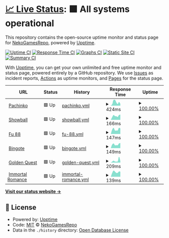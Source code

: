 # [📈 Live Status](https://NekoGamesRepo.github.io/status): <!--live status--> **🟩 All systems operational**

This repository contains the open-source uptime monitor and status page for [NekoGamesRepo](https://NekoGamesRepo.github.io/status), powered by [Upptime](https://github.com/upptime/upptime).

[![Uptime CI](https://github.com/NekoGamesRepo/status/workflows/Uptime%20CI/badge.svg)](https://github.com/NekoGamesRepo/status/actions?query=workflow%3A%22Uptime+CI%22)
[![Response Time CI](https://github.com/NekoGamesRepo/status/workflows/Response%20Time%20CI/badge.svg)](https://github.com/NekoGamesRepo/status/actions?query=workflow%3A%22Response+Time+CI%22)
[![Graphs CI](https://github.com/NekoGamesRepo/status/workflows/Graphs%20CI/badge.svg)](https://github.com/NekoGamesRepo/status/actions?query=workflow%3A%22Graphs+CI%22)
[![Static Site CI](https://github.com/NekoGamesRepo/status/workflows/Static%20Site%20CI/badge.svg)](https://github.com/NekoGamesRepo/status/actions?query=workflow%3A%22Static+Site+CI%22)
[![Summary CI](https://github.com/NekoGamesRepo/status/workflows/Summary%20CI/badge.svg)](https://github.com/NekoGamesRepo/status/actions?query=workflow%3A%22Summary+CI%22)

With [Upptime](https://upptime.js.org), you can get your own unlimited and free uptime monitor and status page, powered entirely by a GitHub repository. We use [Issues](https://github.com/NekoGamesRepo/status/issues) as incident reports, [Actions](https://github.com/NekoGamesRepo/status/actions) as uptime monitors, and [Pages](https://NekoGamesRepo.github.io/status) for the status page.

<!--start: status pages-->
<!-- This summary is generated by Upptime (https://github.com/upptime/upptime) -->
<!-- Do not edit this manually, your changes will be overwritten -->
<!-- prettier-ignore -->
| URL | Status | History | Response Time | Uptime |
| --- | ------ | ------- | ------------- | ------ |
| <img alt="" src="https://marketing.neko.games/img/Pachinko_Animation600x350.gif" height="13"> [Pachinko](https://redirector32.valueactive.eu/Casino/Default.aspx?applicationid=4023&sext1=demo&sext2=demo&serverid=22619&gameid=Pachinko&ul=en&variant=UAT-demo) | 🟩 Up | [pachinko.yml](https://github.com/NekoGamesRepo/status/commits/HEAD/history/pachinko.yml) | <details><summary><img alt="Response time graph" src="./graphs/pachinko/response-time-week.png" height="20"> 424ms</summary><br><a href="https://NekoGamesRepo.github.io/status/history/pachinko"><img alt="Response time 478" src="https://img.shields.io/endpoint?url=https%3A%2F%2Fraw.githubusercontent.com%2FNekoGamesRepo%2Fstatus%2FHEAD%2Fapi%2Fpachinko%2Fresponse-time.json"></a><br><a href="https://NekoGamesRepo.github.io/status/history/pachinko"><img alt="24-hour response time 259" src="https://img.shields.io/endpoint?url=https%3A%2F%2Fraw.githubusercontent.com%2FNekoGamesRepo%2Fstatus%2FHEAD%2Fapi%2Fpachinko%2Fresponse-time-day.json"></a><br><a href="https://NekoGamesRepo.github.io/status/history/pachinko"><img alt="7-day response time 424" src="https://img.shields.io/endpoint?url=https%3A%2F%2Fraw.githubusercontent.com%2FNekoGamesRepo%2Fstatus%2FHEAD%2Fapi%2Fpachinko%2Fresponse-time-week.json"></a><br><a href="https://NekoGamesRepo.github.io/status/history/pachinko"><img alt="30-day response time 298" src="https://img.shields.io/endpoint?url=https%3A%2F%2Fraw.githubusercontent.com%2FNekoGamesRepo%2Fstatus%2FHEAD%2Fapi%2Fpachinko%2Fresponse-time-month.json"></a><br><a href="https://NekoGamesRepo.github.io/status/history/pachinko"><img alt="1-year response time 304" src="https://img.shields.io/endpoint?url=https%3A%2F%2Fraw.githubusercontent.com%2FNekoGamesRepo%2Fstatus%2FHEAD%2Fapi%2Fpachinko%2Fresponse-time-year.json"></a></details> | <details><summary><a href="https://NekoGamesRepo.github.io/status/history/pachinko">100.00%</a></summary><a href="https://NekoGamesRepo.github.io/status/history/pachinko"><img alt="All-time uptime 99.29%" src="https://img.shields.io/endpoint?url=https%3A%2F%2Fraw.githubusercontent.com%2FNekoGamesRepo%2Fstatus%2FHEAD%2Fapi%2Fpachinko%2Fuptime.json"></a><br><a href="https://NekoGamesRepo.github.io/status/history/pachinko"><img alt="24-hour uptime 100.00%" src="https://img.shields.io/endpoint?url=https%3A%2F%2Fraw.githubusercontent.com%2FNekoGamesRepo%2Fstatus%2FHEAD%2Fapi%2Fpachinko%2Fuptime-day.json"></a><br><a href="https://NekoGamesRepo.github.io/status/history/pachinko"><img alt="7-day uptime 100.00%" src="https://img.shields.io/endpoint?url=https%3A%2F%2Fraw.githubusercontent.com%2FNekoGamesRepo%2Fstatus%2FHEAD%2Fapi%2Fpachinko%2Fuptime-week.json"></a><br><a href="https://NekoGamesRepo.github.io/status/history/pachinko"><img alt="30-day uptime 100.00%" src="https://img.shields.io/endpoint?url=https%3A%2F%2Fraw.githubusercontent.com%2FNekoGamesRepo%2Fstatus%2FHEAD%2Fapi%2Fpachinko%2Fuptime-month.json"></a><br><a href="https://NekoGamesRepo.github.io/status/history/pachinko"><img alt="1-year uptime 99.94%" src="https://img.shields.io/endpoint?url=https%3A%2F%2Fraw.githubusercontent.com%2FNekoGamesRepo%2Fstatus%2FHEAD%2Fapi%2Fpachinko%2Fuptime-year.json"></a></details>
| <img alt="" src="https://marketing.neko.games/img/SuperShowball_Animation600x350.gif" height="13"> [Showball](https://redirector32.valueactive.eu/Casino/Default.aspx?applicationid=4023&sext1=demo&sext2=demo&serverid=22619&gameid=SuperShowball&ul=en&variant=UAT-demo) | 🟩 Up | [showball.yml](https://github.com/NekoGamesRepo/status/commits/HEAD/history/showball.yml) | <details><summary><img alt="Response time graph" src="./graphs/showball/response-time-week.png" height="20"> 166ms</summary><br><a href="https://NekoGamesRepo.github.io/status/history/showball"><img alt="Response time 241" src="https://img.shields.io/endpoint?url=https%3A%2F%2Fraw.githubusercontent.com%2FNekoGamesRepo%2Fstatus%2FHEAD%2Fapi%2Fshowball%2Fresponse-time.json"></a><br><a href="https://NekoGamesRepo.github.io/status/history/showball"><img alt="24-hour response time 189" src="https://img.shields.io/endpoint?url=https%3A%2F%2Fraw.githubusercontent.com%2FNekoGamesRepo%2Fstatus%2FHEAD%2Fapi%2Fshowball%2Fresponse-time-day.json"></a><br><a href="https://NekoGamesRepo.github.io/status/history/showball"><img alt="7-day response time 166" src="https://img.shields.io/endpoint?url=https%3A%2F%2Fraw.githubusercontent.com%2FNekoGamesRepo%2Fstatus%2FHEAD%2Fapi%2Fshowball%2Fresponse-time-week.json"></a><br><a href="https://NekoGamesRepo.github.io/status/history/showball"><img alt="30-day response time 233" src="https://img.shields.io/endpoint?url=https%3A%2F%2Fraw.githubusercontent.com%2FNekoGamesRepo%2Fstatus%2FHEAD%2Fapi%2Fshowball%2Fresponse-time-month.json"></a><br><a href="https://NekoGamesRepo.github.io/status/history/showball"><img alt="1-year response time 209" src="https://img.shields.io/endpoint?url=https%3A%2F%2Fraw.githubusercontent.com%2FNekoGamesRepo%2Fstatus%2FHEAD%2Fapi%2Fshowball%2Fresponse-time-year.json"></a></details> | <details><summary><a href="https://NekoGamesRepo.github.io/status/history/showball">100.00%</a></summary><a href="https://NekoGamesRepo.github.io/status/history/showball"><img alt="All-time uptime 99.30%" src="https://img.shields.io/endpoint?url=https%3A%2F%2Fraw.githubusercontent.com%2FNekoGamesRepo%2Fstatus%2FHEAD%2Fapi%2Fshowball%2Fuptime.json"></a><br><a href="https://NekoGamesRepo.github.io/status/history/showball"><img alt="24-hour uptime 100.00%" src="https://img.shields.io/endpoint?url=https%3A%2F%2Fraw.githubusercontent.com%2FNekoGamesRepo%2Fstatus%2FHEAD%2Fapi%2Fshowball%2Fuptime-day.json"></a><br><a href="https://NekoGamesRepo.github.io/status/history/showball"><img alt="7-day uptime 100.00%" src="https://img.shields.io/endpoint?url=https%3A%2F%2Fraw.githubusercontent.com%2FNekoGamesRepo%2Fstatus%2FHEAD%2Fapi%2Fshowball%2Fuptime-week.json"></a><br><a href="https://NekoGamesRepo.github.io/status/history/showball"><img alt="30-day uptime 100.00%" src="https://img.shields.io/endpoint?url=https%3A%2F%2Fraw.githubusercontent.com%2FNekoGamesRepo%2Fstatus%2FHEAD%2Fapi%2Fshowball%2Fuptime-month.json"></a><br><a href="https://NekoGamesRepo.github.io/status/history/showball"><img alt="1-year uptime 99.94%" src="https://img.shields.io/endpoint?url=https%3A%2F%2Fraw.githubusercontent.com%2FNekoGamesRepo%2Fstatus%2FHEAD%2Fapi%2Fshowball%2Fuptime-year.json"></a></details>
| <img alt="" src="https://marketing.neko.games/img/Fu88_Animation600x350.gif" height="13"> [Fu 88](https://redirector32.valueactive.eu/Casino/Default.aspx?applicationid=4023&sext1=demo&sext2=demo&serverid=22619&gameid=Fu88&ul=en&variant=UAT-demo) | 🟩 Up | [fu-88.yml](https://github.com/NekoGamesRepo/status/commits/HEAD/history/fu-88.yml) | <details><summary><img alt="Response time graph" src="./graphs/fu-88/response-time-week.png" height="20"> 147ms</summary><br><a href="https://NekoGamesRepo.github.io/status/history/fu-88"><img alt="Response time 293" src="https://img.shields.io/endpoint?url=https%3A%2F%2Fraw.githubusercontent.com%2FNekoGamesRepo%2Fstatus%2FHEAD%2Fapi%2Ffu-88%2Fresponse-time.json"></a><br><a href="https://NekoGamesRepo.github.io/status/history/fu-88"><img alt="24-hour response time 145" src="https://img.shields.io/endpoint?url=https%3A%2F%2Fraw.githubusercontent.com%2FNekoGamesRepo%2Fstatus%2FHEAD%2Fapi%2Ffu-88%2Fresponse-time-day.json"></a><br><a href="https://NekoGamesRepo.github.io/status/history/fu-88"><img alt="7-day response time 147" src="https://img.shields.io/endpoint?url=https%3A%2F%2Fraw.githubusercontent.com%2FNekoGamesRepo%2Fstatus%2FHEAD%2Fapi%2Ffu-88%2Fresponse-time-week.json"></a><br><a href="https://NekoGamesRepo.github.io/status/history/fu-88"><img alt="30-day response time 189" src="https://img.shields.io/endpoint?url=https%3A%2F%2Fraw.githubusercontent.com%2FNekoGamesRepo%2Fstatus%2FHEAD%2Fapi%2Ffu-88%2Fresponse-time-month.json"></a><br><a href="https://NekoGamesRepo.github.io/status/history/fu-88"><img alt="1-year response time 248" src="https://img.shields.io/endpoint?url=https%3A%2F%2Fraw.githubusercontent.com%2FNekoGamesRepo%2Fstatus%2FHEAD%2Fapi%2Ffu-88%2Fresponse-time-year.json"></a></details> | <details><summary><a href="https://NekoGamesRepo.github.io/status/history/fu-88">100.00%</a></summary><a href="https://NekoGamesRepo.github.io/status/history/fu-88"><img alt="All-time uptime 99.30%" src="https://img.shields.io/endpoint?url=https%3A%2F%2Fraw.githubusercontent.com%2FNekoGamesRepo%2Fstatus%2FHEAD%2Fapi%2Ffu-88%2Fuptime.json"></a><br><a href="https://NekoGamesRepo.github.io/status/history/fu-88"><img alt="24-hour uptime 100.00%" src="https://img.shields.io/endpoint?url=https%3A%2F%2Fraw.githubusercontent.com%2FNekoGamesRepo%2Fstatus%2FHEAD%2Fapi%2Ffu-88%2Fuptime-day.json"></a><br><a href="https://NekoGamesRepo.github.io/status/history/fu-88"><img alt="7-day uptime 100.00%" src="https://img.shields.io/endpoint?url=https%3A%2F%2Fraw.githubusercontent.com%2FNekoGamesRepo%2Fstatus%2FHEAD%2Fapi%2Ffu-88%2Fuptime-week.json"></a><br><a href="https://NekoGamesRepo.github.io/status/history/fu-88"><img alt="30-day uptime 100.00%" src="https://img.shields.io/endpoint?url=https%3A%2F%2Fraw.githubusercontent.com%2FNekoGamesRepo%2Fstatus%2FHEAD%2Fapi%2Ffu-88%2Fuptime-month.json"></a><br><a href="https://NekoGamesRepo.github.io/status/history/fu-88"><img alt="1-year uptime 99.94%" src="https://img.shields.io/endpoint?url=https%3A%2F%2Fraw.githubusercontent.com%2FNekoGamesRepo%2Fstatus%2FHEAD%2Fapi%2Ffu-88%2Fuptime-year.json"></a></details>
| <img alt="" src="https://marketing.neko.games/img/Bingote_Animation525x350.gif" height="13"> [Bingote](https://redirector32.valueactive.eu/Casino/Default.aspx?applicationid=4023&sext1=demo&sext2=demo&serverid=22619&gameid=Bingote&ul=en&variant=UAT-demo) | 🟩 Up | [bingote.yml](https://github.com/NekoGamesRepo/status/commits/HEAD/history/bingote.yml) | <details><summary><img alt="Response time graph" src="./graphs/bingote/response-time-week.png" height="20"> 149ms</summary><br><a href="https://NekoGamesRepo.github.io/status/history/bingote"><img alt="Response time 244" src="https://img.shields.io/endpoint?url=https%3A%2F%2Fraw.githubusercontent.com%2FNekoGamesRepo%2Fstatus%2FHEAD%2Fapi%2Fbingote%2Fresponse-time.json"></a><br><a href="https://NekoGamesRepo.github.io/status/history/bingote"><img alt="24-hour response time 147" src="https://img.shields.io/endpoint?url=https%3A%2F%2Fraw.githubusercontent.com%2FNekoGamesRepo%2Fstatus%2FHEAD%2Fapi%2Fbingote%2Fresponse-time-day.json"></a><br><a href="https://NekoGamesRepo.github.io/status/history/bingote"><img alt="7-day response time 149" src="https://img.shields.io/endpoint?url=https%3A%2F%2Fraw.githubusercontent.com%2FNekoGamesRepo%2Fstatus%2FHEAD%2Fapi%2Fbingote%2Fresponse-time-week.json"></a><br><a href="https://NekoGamesRepo.github.io/status/history/bingote"><img alt="30-day response time 163" src="https://img.shields.io/endpoint?url=https%3A%2F%2Fraw.githubusercontent.com%2FNekoGamesRepo%2Fstatus%2FHEAD%2Fapi%2Fbingote%2Fresponse-time-month.json"></a><br><a href="https://NekoGamesRepo.github.io/status/history/bingote"><img alt="1-year response time 191" src="https://img.shields.io/endpoint?url=https%3A%2F%2Fraw.githubusercontent.com%2FNekoGamesRepo%2Fstatus%2FHEAD%2Fapi%2Fbingote%2Fresponse-time-year.json"></a></details> | <details><summary><a href="https://NekoGamesRepo.github.io/status/history/bingote">100.00%</a></summary><a href="https://NekoGamesRepo.github.io/status/history/bingote"><img alt="All-time uptime 99.31%" src="https://img.shields.io/endpoint?url=https%3A%2F%2Fraw.githubusercontent.com%2FNekoGamesRepo%2Fstatus%2FHEAD%2Fapi%2Fbingote%2Fuptime.json"></a><br><a href="https://NekoGamesRepo.github.io/status/history/bingote"><img alt="24-hour uptime 100.00%" src="https://img.shields.io/endpoint?url=https%3A%2F%2Fraw.githubusercontent.com%2FNekoGamesRepo%2Fstatus%2FHEAD%2Fapi%2Fbingote%2Fuptime-day.json"></a><br><a href="https://NekoGamesRepo.github.io/status/history/bingote"><img alt="7-day uptime 100.00%" src="https://img.shields.io/endpoint?url=https%3A%2F%2Fraw.githubusercontent.com%2FNekoGamesRepo%2Fstatus%2FHEAD%2Fapi%2Fbingote%2Fuptime-week.json"></a><br><a href="https://NekoGamesRepo.github.io/status/history/bingote"><img alt="30-day uptime 100.00%" src="https://img.shields.io/endpoint?url=https%3A%2F%2Fraw.githubusercontent.com%2FNekoGamesRepo%2Fstatus%2FHEAD%2Fapi%2Fbingote%2Fuptime-month.json"></a><br><a href="https://NekoGamesRepo.github.io/status/history/bingote"><img alt="1-year uptime 99.94%" src="https://img.shields.io/endpoint?url=https%3A%2F%2Fraw.githubusercontent.com%2FNekoGamesRepo%2Fstatus%2FHEAD%2Fapi%2Fbingote%2Fuptime-year.json"></a></details>
| <img alt="" src="https://marketing.neko.games/img/1524GoldenQuest_Animation524x350.gif" height="13"> [Golden Quest](https://redirector32.valueactive.eu/Casino/Default.aspx?applicationid=4023&sext1=demo&sext2=demo&serverid=22619&gameid=1524GoldenQuest&ul=en&variant=UAT-demo) | 🟩 Up | [golden-quest.yml](https://github.com/NekoGamesRepo/status/commits/HEAD/history/golden-quest.yml) | <details><summary><img alt="Response time graph" src="./graphs/golden-quest/response-time-week.png" height="20"> 209ms</summary><br><a href="https://NekoGamesRepo.github.io/status/history/golden-quest"><img alt="Response time 186" src="https://img.shields.io/endpoint?url=https%3A%2F%2Fraw.githubusercontent.com%2FNekoGamesRepo%2Fstatus%2FHEAD%2Fapi%2Fgolden-quest%2Fresponse-time.json"></a><br><a href="https://NekoGamesRepo.github.io/status/history/golden-quest"><img alt="24-hour response time 149" src="https://img.shields.io/endpoint?url=https%3A%2F%2Fraw.githubusercontent.com%2FNekoGamesRepo%2Fstatus%2FHEAD%2Fapi%2Fgolden-quest%2Fresponse-time-day.json"></a><br><a href="https://NekoGamesRepo.github.io/status/history/golden-quest"><img alt="7-day response time 209" src="https://img.shields.io/endpoint?url=https%3A%2F%2Fraw.githubusercontent.com%2FNekoGamesRepo%2Fstatus%2FHEAD%2Fapi%2Fgolden-quest%2Fresponse-time-week.json"></a><br><a href="https://NekoGamesRepo.github.io/status/history/golden-quest"><img alt="30-day response time 178" src="https://img.shields.io/endpoint?url=https%3A%2F%2Fraw.githubusercontent.com%2FNekoGamesRepo%2Fstatus%2FHEAD%2Fapi%2Fgolden-quest%2Fresponse-time-month.json"></a><br><a href="https://NekoGamesRepo.github.io/status/history/golden-quest"><img alt="1-year response time 193" src="https://img.shields.io/endpoint?url=https%3A%2F%2Fraw.githubusercontent.com%2FNekoGamesRepo%2Fstatus%2FHEAD%2Fapi%2Fgolden-quest%2Fresponse-time-year.json"></a></details> | <details><summary><a href="https://NekoGamesRepo.github.io/status/history/golden-quest">100.00%</a></summary><a href="https://NekoGamesRepo.github.io/status/history/golden-quest"><img alt="All-time uptime 99.94%" src="https://img.shields.io/endpoint?url=https%3A%2F%2Fraw.githubusercontent.com%2FNekoGamesRepo%2Fstatus%2FHEAD%2Fapi%2Fgolden-quest%2Fuptime.json"></a><br><a href="https://NekoGamesRepo.github.io/status/history/golden-quest"><img alt="24-hour uptime 100.00%" src="https://img.shields.io/endpoint?url=https%3A%2F%2Fraw.githubusercontent.com%2FNekoGamesRepo%2Fstatus%2FHEAD%2Fapi%2Fgolden-quest%2Fuptime-day.json"></a><br><a href="https://NekoGamesRepo.github.io/status/history/golden-quest"><img alt="7-day uptime 100.00%" src="https://img.shields.io/endpoint?url=https%3A%2F%2Fraw.githubusercontent.com%2FNekoGamesRepo%2Fstatus%2FHEAD%2Fapi%2Fgolden-quest%2Fuptime-week.json"></a><br><a href="https://NekoGamesRepo.github.io/status/history/golden-quest"><img alt="30-day uptime 100.00%" src="https://img.shields.io/endpoint?url=https%3A%2F%2Fraw.githubusercontent.com%2FNekoGamesRepo%2Fstatus%2FHEAD%2Fapi%2Fgolden-quest%2Fuptime-month.json"></a><br><a href="https://NekoGamesRepo.github.io/status/history/golden-quest"><img alt="1-year uptime 99.95%" src="https://img.shields.io/endpoint?url=https%3A%2F%2Fraw.githubusercontent.com%2FNekoGamesRepo%2Fstatus%2FHEAD%2Fapi%2Fgolden-quest%2Fuptime-year.json"></a></details>
| <img alt="" src="https://marketing.neko.games/img/ImmortalRomanceVideoBingo_Button_Rectangle.png" height="13"> [Immortal Romance](https://redirector32.valueactive.eu/Casino/Default.aspx?applicationid=4023&sext1=demo&sext2=demo&serverid=22619&gameid=ImmortalRomanceVideoBingo&ul=en&variant=UAT-demo) | 🟩 Up | [immortal-romance.yml](https://github.com/NekoGamesRepo/status/commits/HEAD/history/immortal-romance.yml) | <details><summary><img alt="Response time graph" src="./graphs/immortal-romance/response-time-week.png" height="20"> 139ms</summary><br><a href="https://NekoGamesRepo.github.io/status/history/immortal-romance"><img alt="Response time 182" src="https://img.shields.io/endpoint?url=https%3A%2F%2Fraw.githubusercontent.com%2FNekoGamesRepo%2Fstatus%2FHEAD%2Fapi%2Fimmortal-romance%2Fresponse-time.json"></a><br><a href="https://NekoGamesRepo.github.io/status/history/immortal-romance"><img alt="24-hour response time 142" src="https://img.shields.io/endpoint?url=https%3A%2F%2Fraw.githubusercontent.com%2FNekoGamesRepo%2Fstatus%2FHEAD%2Fapi%2Fimmortal-romance%2Fresponse-time-day.json"></a><br><a href="https://NekoGamesRepo.github.io/status/history/immortal-romance"><img alt="7-day response time 139" src="https://img.shields.io/endpoint?url=https%3A%2F%2Fraw.githubusercontent.com%2FNekoGamesRepo%2Fstatus%2FHEAD%2Fapi%2Fimmortal-romance%2Fresponse-time-week.json"></a><br><a href="https://NekoGamesRepo.github.io/status/history/immortal-romance"><img alt="30-day response time 173" src="https://img.shields.io/endpoint?url=https%3A%2F%2Fraw.githubusercontent.com%2FNekoGamesRepo%2Fstatus%2FHEAD%2Fapi%2Fimmortal-romance%2Fresponse-time-month.json"></a><br><a href="https://NekoGamesRepo.github.io/status/history/immortal-romance"><img alt="1-year response time 191" src="https://img.shields.io/endpoint?url=https%3A%2F%2Fraw.githubusercontent.com%2FNekoGamesRepo%2Fstatus%2FHEAD%2Fapi%2Fimmortal-romance%2Fresponse-time-year.json"></a></details> | <details><summary><a href="https://NekoGamesRepo.github.io/status/history/immortal-romance">100.00%</a></summary><a href="https://NekoGamesRepo.github.io/status/history/immortal-romance"><img alt="All-time uptime 99.93%" src="https://img.shields.io/endpoint?url=https%3A%2F%2Fraw.githubusercontent.com%2FNekoGamesRepo%2Fstatus%2FHEAD%2Fapi%2Fimmortal-romance%2Fuptime.json"></a><br><a href="https://NekoGamesRepo.github.io/status/history/immortal-romance"><img alt="24-hour uptime 100.00%" src="https://img.shields.io/endpoint?url=https%3A%2F%2Fraw.githubusercontent.com%2FNekoGamesRepo%2Fstatus%2FHEAD%2Fapi%2Fimmortal-romance%2Fuptime-day.json"></a><br><a href="https://NekoGamesRepo.github.io/status/history/immortal-romance"><img alt="7-day uptime 100.00%" src="https://img.shields.io/endpoint?url=https%3A%2F%2Fraw.githubusercontent.com%2FNekoGamesRepo%2Fstatus%2FHEAD%2Fapi%2Fimmortal-romance%2Fuptime-week.json"></a><br><a href="https://NekoGamesRepo.github.io/status/history/immortal-romance"><img alt="30-day uptime 100.00%" src="https://img.shields.io/endpoint?url=https%3A%2F%2Fraw.githubusercontent.com%2FNekoGamesRepo%2Fstatus%2FHEAD%2Fapi%2Fimmortal-romance%2Fuptime-month.json"></a><br><a href="https://NekoGamesRepo.github.io/status/history/immortal-romance"><img alt="1-year uptime 99.95%" src="https://img.shields.io/endpoint?url=https%3A%2F%2Fraw.githubusercontent.com%2FNekoGamesRepo%2Fstatus%2FHEAD%2Fapi%2Fimmortal-romance%2Fuptime-year.json"></a></details>

<!--end: status pages-->

[**Visit our status website →**](https://NekoGamesRepo.github.io/status)

## 📄 License

- Powered by: [Upptime](https://github.com/upptime/upptime)
- Code: [MIT](./LICENSE) © [NekoGamesRepo](https://NekoGamesRepo.github.io/status)
- Data in the `./history` directory: [Open Database License](https://opendatacommons.org/licenses/odbl/1-0/)
